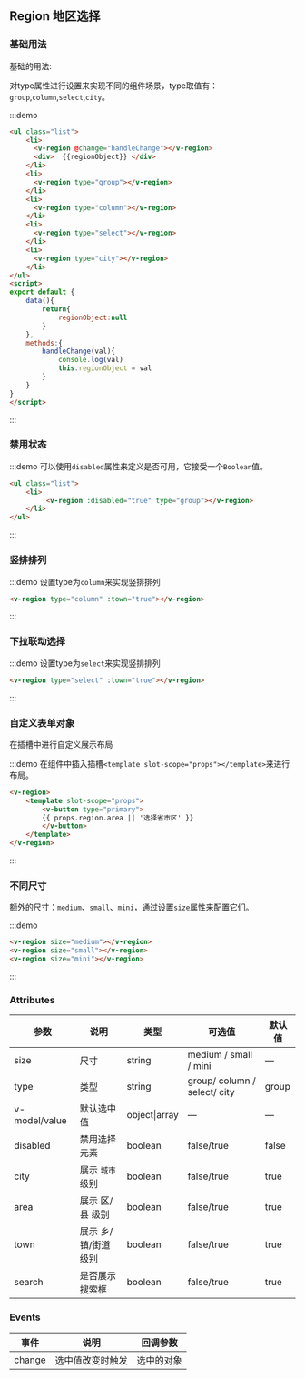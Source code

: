 ## Region 地区选择

### 基础用法

基础的用法:

对type属性进行设置来实现不同的组件场景，type取值有：`group`,`column`,`select`,`city`。

:::demo
```html
<ul class="list">
	<li>
      <v-region @change="handleChange"></v-region>
      <div>  {{regionObject}} </div>
    </li>
    <li>
      <v-region type="group"></v-region>
    </li>
    <li>
      <v-region type="column"></v-region>
    </li>
    <li>
      <v-region type="select"></v-region>
    </li>
    <li>
      <v-region type="city"></v-region>
    </li>
</ul>
<script>
export default {
    data(){
        return{
            regionObject:null
        }
    },
    methods:{
        handleChange(val){
            console.log(val)
            this.regionObject = val
        }
    }
}
</script>
```
:::

### 禁用状态

:::demo 可以使用`disabled`属性来定义是否可用，它接受一个`Boolean`值。

```html
<ul class="list">
	<li>
    	 <v-region :disabled="true" type="group"></v-region>
    </li>
</ul>
```
:::

### 竖排排列

:::demo 设置type为`column`来实现竖排排列

```html
<v-region type="column" :town="true"></v-region>
```
:::

### 下拉联动选择

:::demo 设置type为`select`来实现竖排排列

```html
<v-region type="select" :town="true"></v-region>
```

:::

### 自定义表单对象

在插槽中进行自定义展示布局

:::demo 在组件中插入插槽`<template slot-scope="props"></template>`来进行布局。

```html
<v-region>
    <template slot-scope="props">
    	<v-button type="primary">
        {{ props.region.area || '选择省市区' }}
        </v-button>
    </template>
</v-region>
```
:::

### 不同尺寸

额外的尺寸：`medium`、`small`、`mini`，通过设置`size`属性来配置它们。

:::demo 

```html
<v-region size="medium"></v-region>
<v-region size="small"></v-region>
<v-region size="mini"></v-region>
```
:::

### Attributes
| 参数      | 说明    | 类型      | 可选值       | 默认值   |
|---------- |-------- |---------- |-------------  |-------- |
| size     | 尺寸   | string  |   medium / small / mini            |    —     |
| type     | 类型   | string    | group/ column / select/ city | group  |
| v-model/value | 默认选中值 | object\|array | — | — |
| disabled | 禁用选择元素 | boolean    | false/true | false   |
| city | 展示 `城市` 级别 | boolean    | false/true | true |
| area | 展示 区/县 级别 | boolean    | false/true | true |
| town | 展示 乡/镇/街道 级别 | boolean   | false/true | true |
| search | 是否展示搜索框 | boolean | false/true | true |
### Events

| 事件   | 说明             | 回调参数   |
| ------ | ---------------- | ---------- |
| change | 选中值改变时触发 | 选中的对象 |
